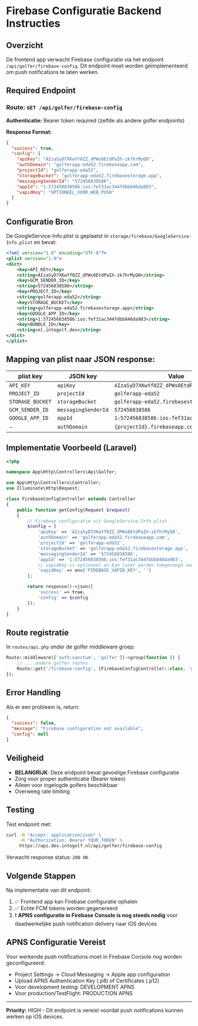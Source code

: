 # Firebase Configuratie Backend Instructies

## Overzicht
De frontend app verwacht Firebase configuratie via het endpoint `/api/golfer/firebase-config`. Dit endpoint moet worden geïmplementeerd om push notifications te laten werken.

## Required Endpoint

### Route: `GET /api/golfer/firebase-config`

**Authenticatie:** Bearer token required (zelfde als andere golfer endpoints)

**Response Format:**
```json
{
  "success": true,
  "config": {
    "apiKey": "AIzaSyD7XKwYf0ZZ_dPWs0EtdPaIh-zk7hrMyQ0",
    "authDomain": "golferapp-eda52.firebaseapp.com", 
    "projectId": "golferapp-eda52",
    "storageBucket": "golferapp-eda52.firebasestorage.app",
    "messagingSenderId": "572456838586",
    "appId": "1:572456838586:ios:fef31ac344fdbb846da983",
    "vapidKey": "OPTIONEEL_VOOR_WEB_PUSH"
  }
}
```

## Configuratie Bron

De GoogleService-Info.plist is geplaatst in `storage/firebase/GoogleService-Info.plist` en bevat:

```xml
<?xml version="1.0" encoding="UTF-8"?>
<plist version="1.0">
<dict>
	<key>API_KEY</key>
	<string>AIzaSyD7XKwYf0ZZ_dPWs0EtdPaIh-zk7hrMyQ0</string>
	<key>GCM_SENDER_ID</key>
	<string>572456838586</string>
	<key>PROJECT_ID</key>
	<string>golferapp-eda52</string>
	<key>STORAGE_BUCKET</key>
	<string>golferapp-eda52.firebasestorage.app</string>
	<key>GOOGLE_APP_ID</key>
	<string>1:572456838586:ios:fef31ac344fdbb846da983</string>
	<key>BUNDLE_ID</key>
	<string>nl.intogolf.dev</string>
</dict>
</plist>
```

## Mapping van plist naar JSON response:

| plist key | JSON key | Value |
|-----------|----------|--------|
| `API_KEY` | `apiKey` | `AIzaSyD7XKwYf0ZZ_dPWs0EtdPaIh-zk7hrMyQ0` |
| `PROJECT_ID` | `projectId` | `golferapp-eda52` |  
| `STORAGE_BUCKET` | `storageBucket` | `golferapp-eda52.firebasestorage.app` |
| `GCM_SENDER_ID` | `messagingSenderId` | `572456838586` |
| `GOOGLE_APP_ID` | `appId` | `1:572456838586:ios:fef31ac344fdbb846da983` |
| - | `authDomain` | `{projectId}.firebaseapp.com` |

## Implementatie Voorbeeld (Laravel)

```php
<?php

namespace App\Http\Controllers\Api\Golfer;

use App\Http\Controllers\Controller;
use Illuminate\Http\Request;

class FirebaseConfigController extends Controller
{
    public function getConfig(Request $request)
    {
        // Firebase configuratie uit GoogleService-Info.plist
        $config = [
            'apiKey' => 'AIzaSyD7XKwYf0ZZ_dPWs0EtdPaIh-zk7hrMyQ0',
            'authDomain' => 'golferapp-eda52.firebaseapp.com',
            'projectId' => 'golferapp-eda52', 
            'storageBucket' => 'golferapp-eda52.firebasestorage.app',
            'messagingSenderId' => '572456838586',
            'appId' => '1:572456838586:ios:fef31ac344fdbb846da983',
            // vapidKey is optioneel en kan later worden toegevoegd voor web push
            'vapidKey' => env('FIREBASE_VAPID_KEY', '')
        ];

        return response()->json([
            'success' => true,
            'config' => $config
        ]);
    }
}
```

## Route registratie

In `routes/api.php` onder de golfer middleware groep:

```php
Route::middleware(['auth:sanctum', 'golfer'])->group(function () {
    // ... andere golfer routes
    Route::get('/firebase-config', [FirebaseConfigController::class, 'getConfig']);
});
```

## Error Handling

Als er een probleem is, return:

```json
{
  "success": false,
  "message": "Firebase configuration not available",
  "config": null
}
```

## Veiligheid

- **BELANGRIJK**: Deze endpoint bevat gevoelige Firebase configuratie
- Zorg voor proper authenticatie (Bearer token)
- Alleen voor ingelogde golfers beschikbaar
- Overweeg rate limiting

## Testing

Test endpoint met:

```bash
curl -H "Accept: application/json" \
     -H "Authorization: Bearer YOUR_TOKEN" \
     https://api.dev.intogolf.nl/api/golfer/firebase-config
```

Verwacht response status: `200 OK`

## Volgende Stappen

Na implementatie van dit endpoint:

1. ✅ Frontend app kan Firebase configuratie ophalen
2. ✅ Echte FCM tokens worden gegenereerd  
3. ❗ **APNS configuratie in Firebase Console is nog steeds nodig** voor daadwerkelijke push notification delivery naar iOS devices

## APNS Configuratie Vereist

Voor werkende push notifications moet in Firebase Console nog worden geconfigureerd:
- Project Settings → Cloud Messaging → Apple app configuration
- Upload APNS Authentication Key (.p8) of Certificates (.p12)
- Voor development testing: DEVELOPMENT APNS
- Voor production/TestFlight: PRODUCTION APNS

---

**Priority:** HIGH - Dit endpoint is vereist voordat push notifications kunnen werken op iOS devices.